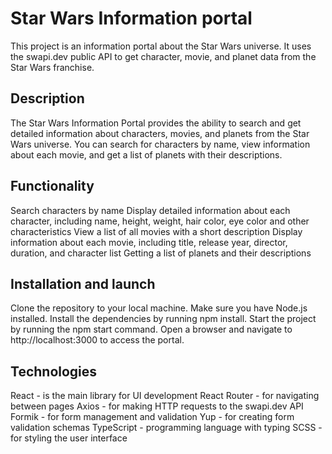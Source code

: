 # Star Wars Information portal

This project is an information portal about the Star Wars universe. It uses the swapi.dev public API to get character, movie, and planet data from the Star Wars franchise.

## Description
The Star Wars Information Portal provides the ability to search and get detailed information about characters, movies, and planets from the Star Wars universe. You can search for characters by name, view information about each movie, and get a list of planets with their descriptions.

## Functionality
Search characters by name
Display detailed information about each character, including name, height, weight, hair color, eye color and other characteristics
View a list of all movies with a short description
Display information about each movie, including title, release year, director, duration, and character list
Getting a list of planets and their descriptions

## Installation and launch
Clone the repository to your local machine.
Make sure you have Node.js installed.
Install the dependencies by running npm install.
Start the project by running the npm start command.
Open a browser and navigate to http://localhost:3000 to access the portal.

## Technologies
React - is the main library for UI development
React Router - for navigating between pages
Axios - for making HTTP requests to the swapi.dev API
Formik - for form management and validation
Yup - for creating form validation schemas
TypeScript - programming language with typing
SCSS - for styling the user interface
